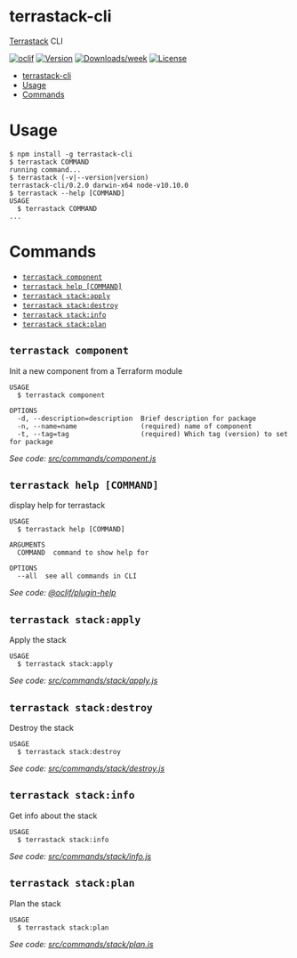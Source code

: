 # terrastack-cli

[Terrastack](https://github.com/TerraStackIO/terrastack) CLI

[![oclif](https://img.shields.io/badge/cli-oclif-brightgreen.svg)](https://oclif.io)
[![Version](https://img.shields.io/npm/v/terrastack-cli.svg)](https://npmjs.org/package/terrastack-cli)
[![Downloads/week](https://img.shields.io/npm/dw/terrastack-cli.svg)](https://npmjs.org/package/terrastack-cli)
[![License](https://img.shields.io/npm/l/terrastack-cli.svg)](https://github.com/terrastackio/terrastack-cli/blob/master/package.json)

<!-- toc -->
* [terrastack-cli](#terrastack-cli)
* [Usage](#usage)
* [Commands](#commands)
<!-- tocstop -->

# Usage

<!-- usage -->
```sh-session
$ npm install -g terrastack-cli
$ terrastack COMMAND
running command...
$ terrastack (-v|--version|version)
terrastack-cli/0.2.0 darwin-x64 node-v10.10.0
$ terrastack --help [COMMAND]
USAGE
  $ terrastack COMMAND
...
```
<!-- usagestop -->

# Commands

<!-- commands -->
* [`terrastack component`](#terrastack-component)
* [`terrastack help [COMMAND]`](#terrastack-help-command)
* [`terrastack stack:apply`](#terrastack-stackapply)
* [`terrastack stack:destroy`](#terrastack-stackdestroy)
* [`terrastack stack:info`](#terrastack-stackinfo)
* [`terrastack stack:plan`](#terrastack-stackplan)

## `terrastack component`

Init a new component from a Terraform module

```
USAGE
  $ terrastack component

OPTIONS
  -d, --description=description  Brief description for package
  -n, --name=name                (required) name of component
  -t, --tag=tag                  (required) Which tag (version) to set for package
```

_See code: [src/commands/component.js](https://github.com/terrastackio/terrastack-cli/blob/v0.2.0/src/commands/component.js)_

## `terrastack help [COMMAND]`

display help for terrastack

```
USAGE
  $ terrastack help [COMMAND]

ARGUMENTS
  COMMAND  command to show help for

OPTIONS
  --all  see all commands in CLI
```

_See code: [@oclif/plugin-help](https://github.com/oclif/plugin-help/blob/v2.1.2/src/commands/help.ts)_

## `terrastack stack:apply`

Apply the stack

```
USAGE
  $ terrastack stack:apply
```

_See code: [src/commands/stack/apply.js](https://github.com/terrastackio/terrastack-cli/blob/v0.2.0/src/commands/stack/apply.js)_

## `terrastack stack:destroy`

Destroy the stack

```
USAGE
  $ terrastack stack:destroy
```

_See code: [src/commands/stack/destroy.js](https://github.com/terrastackio/terrastack-cli/blob/v0.2.0/src/commands/stack/destroy.js)_

## `terrastack stack:info`

Get info about the stack

```
USAGE
  $ terrastack stack:info
```

_See code: [src/commands/stack/info.js](https://github.com/terrastackio/terrastack-cli/blob/v0.2.0/src/commands/stack/info.js)_

## `terrastack stack:plan`

Plan the stack

```
USAGE
  $ terrastack stack:plan
```

_See code: [src/commands/stack/plan.js](https://github.com/terrastackio/terrastack-cli/blob/v0.2.0/src/commands/stack/plan.js)_
<!-- commandsstop -->
